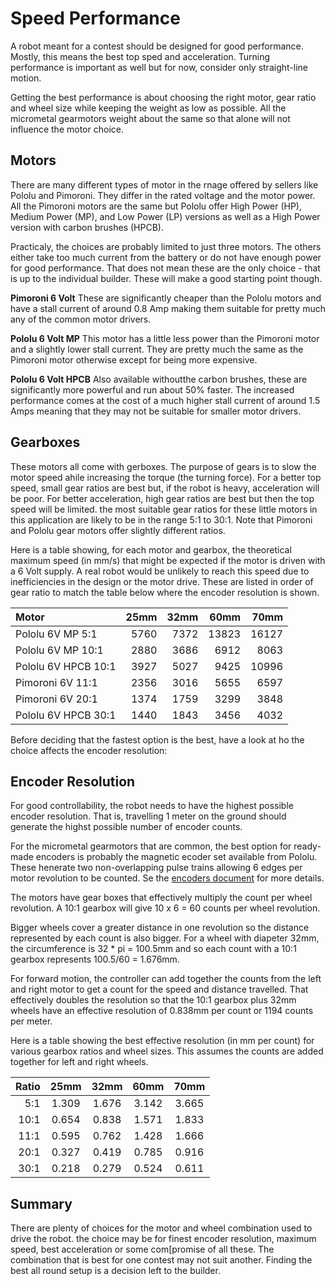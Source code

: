 # Speed Performance

A robot meant for a contest should be designed for good performance. Mostly, this means the best top sped and acceleration. Turning performance is important as well but for now, consider only straight-line motion.

Getting the best performance is about choosing the right motor, gear ratio and wheel size while keeping the weight as low as possible.  All the micrometal gearmotors weight about the same so that alone will not influence the motor choice.

## Motors

There are many different types of motor in the rnage offered by sellers like Pololu and Pimoroni. They differ in the rated voltage and the motor power. All the Pimoroni motors are the same but Pololu offer High Power (HP), Medium Power (MP), and Low Power (LP) versions as well as a High Power version with carbon brushes (HPCB).

Practicaly, the choices are probably limited to just three motors. The others either take too much current from the battery or do not have enough power for good performance. That does not mean these are the only choice - that is up to the individual builder. These will make a good starting point though.

**Pimoroni 6 Volt** These are significantly cheaper than the Pololu motors and have a stall current of around 0.8 Amp making them suitable for pretty much any of the common motor drivers.

**Pololu 6 Volt MP** This motor has a little less power than the Pimoroni motor and a slightly lower stall current. They are pretty much the same as the Pimoroni motor otherwise except for being more expensive.

**Pololu 6 Volt HPCB** Also available withoutthe carbon brushes, these are significantly more powerful and run about 50% faster. The increased performance comes at the cost of a much higher stall current of around 1.5 Amps meaning that they may not be suitable for smaller motor drivers.

## Gearboxes

These motors all come with gerboxes. The purpose of gears is to slow the motor speed ahile increasing the torque (the turning force). For a better top speed, small gear ratios are best but, if the robot is heavy, acceleration will be poor. For better acceleration, high gear ratios are best but then the top speed will be limited. the most suitable gear ratios for these little motors in this application are likely to be in the range 5:1 to 30:1. Note that Pimoroni and Pololu gear motors offer slightly different ratios.

Here is a table showing, for each motor and gearbox, the theoretical maximum speed (in mm/s) that might be expected if the motor is driven with a 6 Volt supply. A real robot would be unlikely to reach this speed due to inefficiencies in the design or the motor drive. These are listed in order of gear ratio to match the table below where the encoder resolution is shown.


|Motor              | 25mm| 32mm|  60mm|  70mm|
|:------------------|----:|----:|-----:|-----:|
|Pololu 6V MP  5:1  | 5760| 7372| 13823| 16127|
|Pololu 6V MP  10:1 | 2880| 3686|  6912|  8063|
|Pololu 6V HPCB 10:1|	3927|	5027|	 9425| 10996|
|Pimoroni 6V 11:1   | 2356| 3016|  5655|  6597|
|Pimoroni 6V 20:1   |	1374|	1759|	 3299|	3848|
|Pololu 6V HPCB 30:1|	1440|	1843|	 3456|	4032|

Before deciding that the fastest option is the best, have a look at ho the choice affects the encoder resolution:

## Encoder Resolution

For good controllability, the robot needs to have the highest possible encoder resolution. That is, travelling 1 meter on the ground should generate the highst possible number of encoder counts.

For the micrometal gearmotors that are common, the best option for ready-made encoders is probably the magnetic ecoder set available from Pololu. These henerate two non-overlapping pulse trains allowing 6 edges per motor revolution to be counted. Se the [encoders document](encoder-software.md) for more details.

The motors have gear boxes that effectively multiply the count per wheel revolution. A 10:1 gearbox will give 10 x 6 = 60 counts per wheel revolution.

Bigger wheels cover a greater distance in one revolution so the distance represented by each count is also bigger. For a wheel with diapeter 32mm, the circumference is 32 * pi  = 100.5mm and so each count with a 10:1 gearbox represents 100.5/60 = 1.676mm.

For forward motion, the controller can add together the counts from the left and right motor to get a count for the speed and distance travelled. That effectively doubles the resolution so that the 10:1 gearbox plus 32mm wheels have an effective resolution of 0.838mm per count or 1194 counts per meter.

Here is a table showing the best effective resolution (in mm per count) for various gearbox ratios and wheel sizes. This assumes the counts are added together for left and right wheels.

|Ratio  |25mm |32mm |60mm |70mm |
|------:|:---:|:---:|:---:|:---:|
|    5:1|1.309|1.676|3.142|3.665|
|   10:1|0.654|0.838|1.571|1.833|
|   11:1|0.595|0.762|1.428|1.666|
|   20:1|0.327|0.419|0.785|0.916|
|   30:1|0.218|0.279|0.524|0.611|

## Summary

There are plenty of choices for the motor and wheel combination used to drive the robot. the choice may be for finest encoder resolution, maximum speed, best acceleration or some com[promise of all these. The combination that is best for one contest may not suit another. Finding the best all round setup is a decision left to the builder.

